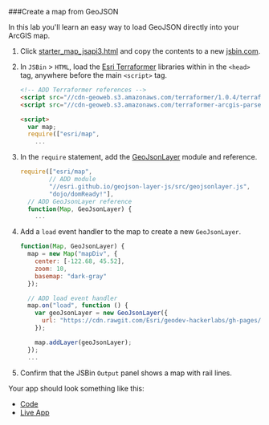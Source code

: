 ###Create a map from GeoJSON

In this lab you'll learn an easy way to load GeoJSON directly into your ArcGIS map.

1. Click [starter_map_jsapi3.html](src/starter_map_jsapi3.html) and copy the contents to a new [jsbin.com](http://jsbin.com).

2. In `JSBin` > `HTML`, load the [Esri Terraformer](https://github.com/Esri/Terraformer) libraries within in the `<head>` tag, anywhere before the main `<script>` tag.

    ```html
    <!-- ADD Terraformer references -->
    <script src="//cdn-geoweb.s3.amazonaws.com/terraformer/1.0.4/terraformer.min.js"></script>
    <script src="//cdn-geoweb.s3.amazonaws.com/terraformer-arcgis-parser/1.0.4/terraformer-arcgis-parser.min.js"></script>

    <script>
      var map;
      require(["esri/map",
        ...
    ```

3. In the `require` statement, add the [GeoJsonLayer](https://github.com/Esri/geojson-layer-js) module and reference.

    ```javascript
    require(["esri/map",
            // ADD module
            "//esri.github.io/geojson-layer-js/src/geojsonlayer.js",
            "dojo/domReady!"],
      // ADD GeoJsonLayer reference
      function(Map, GeoJsonLayer) {
        ...
    ```

4. Add a `load` event handler to the map to create a new `GeoJsonLayer`.

    ```javascript
    function(Map, GeoJsonLayer) {
      map = new Map("mapDiv", {
        center: [-122.68, 45.52],
        zoom: 10,
        basemap: "dark-gray"
      });

      // ADD load event handler
      map.on("load", function () {
        var geoJsonLayer = new GeoJsonLayer({
          url: "https://cdn.rawgit.com/Esri/geodev-hackerlabs/gh-pages/resources/pdx_data/PDX_Rail_Lines.geojson"
        });

        map.addLayer(geoJsonLayer);
      });
      ...
    ```

5. Confirm that the JSBin `Output` panel shows a map with rail lines.

Your app should look something like this:
* [Code](src/add_geojson_layer_jsapi.html)
* [Live App](http://esri.github.io/geodev-hackerlabs/develop/jsapi3/src/add_geojson_layer_jsapi.html)

